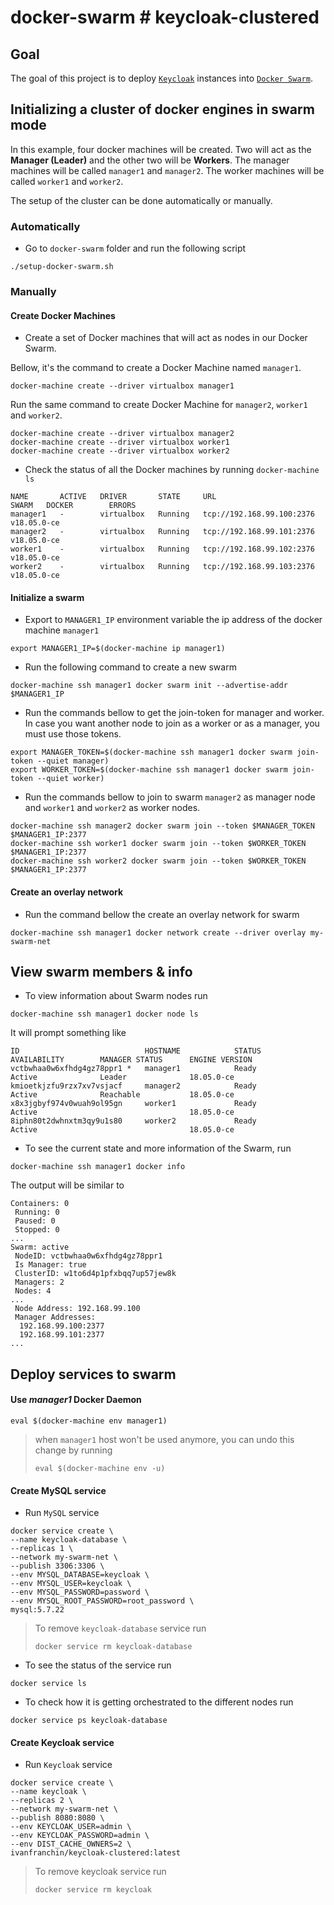 # docker-swarm # keycloak-clustered

## Goal

The goal of this project is to deploy [`Keycloak`](https://www.keycloak.org) instances into [`Docker Swarm`](https://docs.docker.com/engine/swarm/swarm-tutorial).

## Initializing a cluster of docker engines in swarm mode

In this example, four docker machines will be created. Two will act as the **Manager (Leader)** and the other two will be **Workers**. The manager machines will be called `manager1` and `manager2`. The worker machines will be called `worker1` and `worker2`.

The setup of the cluster can be done automatically or manually.

### Automatically

- Go to `docker-swarm` folder and run the following script
```
./setup-docker-swarm.sh
```

### Manually

#### Create Docker Machines

- Create a set of Docker machines that will act as nodes in our Docker Swarm.

Bellow, it's the command to create a Docker Machine named `manager1`.
```
docker-machine create --driver virtualbox manager1
```

Run the same command to create Docker Machine for `manager2`, `worker1` and `worker2`.
```
docker-machine create --driver virtualbox manager2
docker-machine create --driver virtualbox worker1
docker-machine create --driver virtualbox worker2
```

- Check the status of all the Docker machines by running `docker-machine ls`
```
NAME       ACTIVE   DRIVER       STATE     URL                         SWARM   DOCKER        ERRORS
manager1   -        virtualbox   Running   tcp://192.168.99.100:2376           v18.05.0-ce
manager2   -        virtualbox   Running   tcp://192.168.99.101:2376           v18.05.0-ce
worker1    -        virtualbox   Running   tcp://192.168.99.102:2376           v18.05.0-ce
worker2    -        virtualbox   Running   tcp://192.168.99.103:2376           v18.05.0-ce
```

#### Initialize a swarm

- Export to `MANAGER1_IP` environment variable the ip address of the docker machine `manager1`
```
export MANAGER1_IP=$(docker-machine ip manager1)
```

- Run the following command to create a new swarm
```
docker-machine ssh manager1 docker swarm init --advertise-addr $MANAGER1_IP
```

- Run the commands bellow to get the join-token for manager and worker. In case you want another node to join as a worker or as a manager, you must use those tokens.
```
export MANAGER_TOKEN=$(docker-machine ssh manager1 docker swarm join-token --quiet manager)
export WORKER_TOKEN=$(docker-machine ssh manager1 docker swarm join-token --quiet worker)
```

- Run the commands bellow to join to swarm `manager2` as manager node and `worker1` and `worker2` as worker nodes.
```
docker-machine ssh manager2 docker swarm join --token $MANAGER_TOKEN $MANAGER1_IP:2377
docker-machine ssh worker1 docker swarm join --token $WORKER_TOKEN $MANAGER1_IP:2377
docker-machine ssh worker2 docker swarm join --token $WORKER_TOKEN $MANAGER1_IP:2377
```

#### Create an overlay network

- Run the command bellow the create an overlay network for swarm
```
docker-machine ssh manager1 docker network create --driver overlay my-swarm-net
```

## View swarm members & info

- To view information about Swarm nodes run
```
docker-machine ssh manager1 docker node ls
```

It will prompt something like
```
ID                            HOSTNAME            STATUS              AVAILABILITY        MANAGER STATUS      ENGINE VERSION
vctbwhaa0w6xfhdg4gz78ppr1 *   manager1            Ready               Active              Leader              18.05.0-ce
kmioetkjzfu9rzx7xv7vsjacf     manager2            Ready               Active              Reachable           18.05.0-ce
x8x3jgbyf974v0wuah9ol95gn     worker1             Ready               Active                                  18.05.0-ce
8iphn80t2dwhnxtm3qy9u1s80     worker2             Ready               Active                                  18.05.0-ce
```

- To see the current state and more information of the Swarm, run
```
docker-machine ssh manager1 docker info
```

The output will be similar to
```
Containers: 0
 Running: 0
 Paused: 0
 Stopped: 0
...
Swarm: active
 NodeID: vctbwhaa0w6xfhdg4gz78ppr1
 Is Manager: true
 ClusterID: w1to6d4p1pfxbqq7up57jew8k
 Managers: 2
 Nodes: 4
...
 Node Address: 192.168.99.100
 Manager Addresses:
  192.168.99.100:2377
  192.168.99.101:2377
...

```

## Deploy services to swarm

#### Use _manager1_ Docker Daemon
```
eval $(docker-machine env manager1)
```
> when `manager1` host won't be used anymore, you can undo this change by running
> ```
> eval $(docker-machine env -u)
> ```

#### Create MySQL service

- Run `MySQL` service
```
docker service create \
--name keycloak-database \
--replicas 1 \
--network my-swarm-net \
--publish 3306:3306 \
--env MYSQL_DATABASE=keycloak \
--env MYSQL_USER=keycloak \
--env MYSQL_PASSWORD=password \
--env MYSQL_ROOT_PASSWORD=root_password \
mysql:5.7.22
```
> To remove `keycloak-database` service run
> ```
> docker service rm keycloak-database
> ```

- To see the status of the service run
```
docker service ls
```

- To check how it is getting orchestrated to the different nodes run
```
docker service ps keycloak-database
```

#### Create Keycloak service

- Run `Keycloak` service
```
docker service create \
--name keycloak \
--replicas 2 \
--network my-swarm-net \
--publish 8080:8080 \
--env KEYCLOAK_USER=admin \
--env KEYCLOAK_PASSWORD=admin \
--env DIST_CACHE_OWNERS=2 \
ivanfranchin/keycloak-clustered:latest
```
> To remove keycloak service run
> ```
> docker service rm keycloak
> ```
